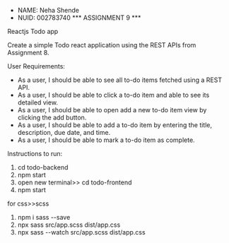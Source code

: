 - NAME: Neha Shende
- NUID: 002783740
*** ASSIGNMENT 9 ***

Reactjs Todo app

Create a simple Todo react application using the REST APIs from Assignment 8. 

User Requirements:

- As a user, I should be able to see all to-do items fetched using a REST API.
- As a user, I should be able to click a to-do item and able to see its detailed view.
- As a user, I should be able to open add a new to-do item view by clicking the add button.
- As a user, I should be able to add a to-do item by entering the title, description, due date, and time.
- As a user, I should be able to mark a to-do item as complete.

Instructions to run:

1. cd todo-backend
2. npm start
3. open new terminal>> cd todo-frontend
4. npm start

for css>>scss
1. npm i sass --save
2. npx sass src/app.scss dist/app.css
3. npx sass --watch src/app.scss dist/app.css